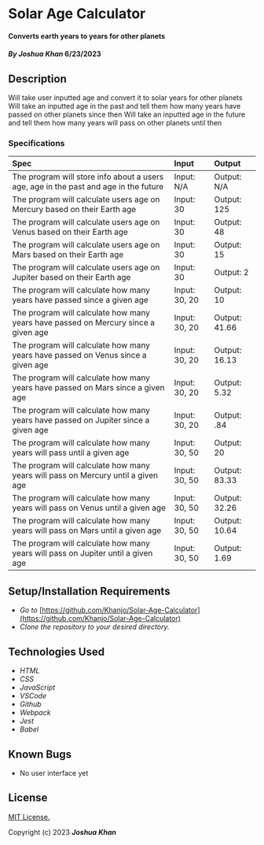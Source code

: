 # Solar Age Calculator

#### Converts earth years to years for other planets

#### _By Joshua Khan_ 6/23/2023 

## Description
Will take user inputted age and convert it to solar years for other planets
Will take an inputted age in the past and tell them how many years have passed on other planets since then
Will take an inputted age in the future and tell them how many years will pass on other planets until then

### Specifications
| Spec | Input | Output |
| :-------------     | :------------- | :------------- |
| The program will store info about a users age, age in the past and age in the future  | Input: N/A | Output: N/A |
| The program will calculate users age on Mercury based on their Earth age | Input: 30 | Output: 125 |
| The program will calculate users age on Venus based on their Earth age | Input: 30 | Output: 48 |
| The program will calculate users age on Mars based on their Earth age | Input: 30 | Output: 15 |
| The program will calculate users age on Jupiter based on their Earth age | Input: 30 | Output: 2 |
| The program will calculate how many years have passed since a given age | Input: 30, 20 | Output: 10 |
| The program will calculate how many years have passed on Mercury since a given age | Input: 30, 20 | Output: 41.66 |
| The program will calculate how many years have passed on Venus since a given age | Input: 30, 20 | Output: 16.13 |
| The program will calculate how many years have passed on Mars since a given age | Input: 30, 20 | Output: 5.32 |
| The program will calculate how many years have passed on Jupiter since a given age | Input: 30, 20 | Output: .84 |
| The program will calculate how many years will pass until a given age | Input: 30, 50 | Output: 20 |
| The program will calculate how many years will pass on Mercury until a given age | Input: 30, 50 | Output: 83.33 |
| The program will calculate how many years will pass on Venus until a given age | Input: 30, 50 | Output: 32.26 |
| The program will calculate how many years will pass on Mars until a given age | Input: 30, 50 | Output: 10.64 |
| The program will calculate how many years will pass on Jupiter until a given age | Input: 30, 50 | Output: 1.69 |

## Setup/Installation Requirements

* _Go to_ [https://github.com/Khanjo/Solar-Age-Calculator](https://github.com/Khanjo/Solar-Age-Calculator)
* _Clone the repository to your desired directory._

## Technologies Used

* _HTML_
* _CSS_
* _JavaScript_
* _VSCode_
* _Github_
* _Webpack_
* _Jest_
* _Babel_

## Known Bugs

* No user interface yet

## License

[MIT License.](https://opensource.org/license/mit/)

Copyright (c) 2023 **_Joshua Khan_**